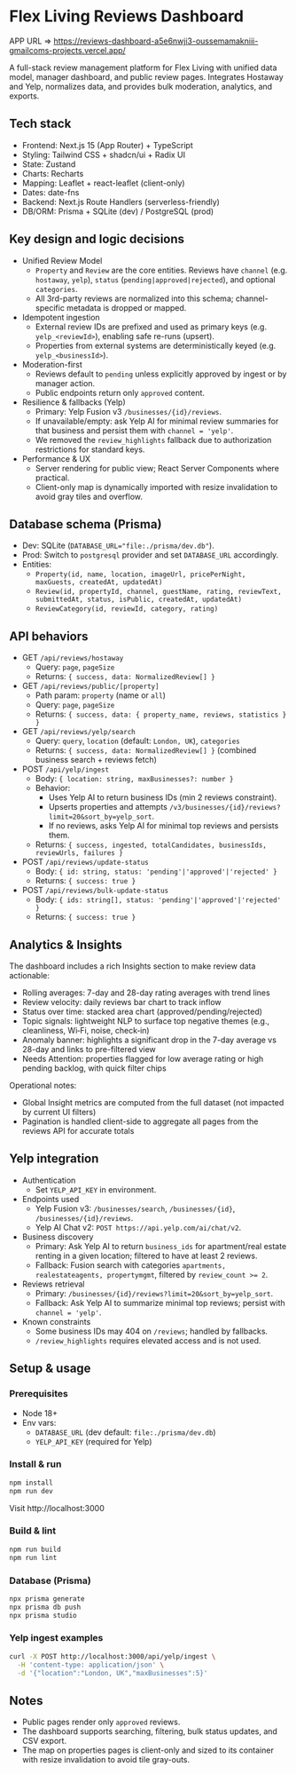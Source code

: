 # Flex Living Reviews Dashboard

APP URL => https://reviews-dashboard-a5e6nwji3-oussemamakniii-gmailcoms-projects.vercel.app/

A full-stack review management platform for Flex Living with unified data model, manager dashboard, and public review pages. Integrates Hostaway and Yelp, normalizes data, and provides bulk moderation, analytics, and exports.

## Tech stack

- Frontend: Next.js 15 (App Router) + TypeScript
- Styling: Tailwind CSS + shadcn/ui + Radix UI
- State: Zustand
- Charts: Recharts
- Mapping: Leaflet + react-leaflet (client-only)
- Dates: date-fns
- Backend: Next.js Route Handlers (serverless-friendly)
- DB/ORM: Prisma + SQLite (dev) / PostgreSQL (prod)

## Key design and logic decisions

- Unified Review Model
  - `Property` and `Review` are the core entities. Reviews have `channel` (e.g. `hostaway`, `yelp`), `status` (`pending|approved|rejected`), and optional `categories`.
  - All 3rd-party reviews are normalized into this schema; channel-specific metadata is dropped or mapped.
- Idempotent ingestion
  - External review IDs are prefixed and used as primary keys (e.g. `yelp_<reviewId>`), enabling safe re-runs (upsert).
  - Properties from external systems are deterministically keyed (e.g. `yelp_<businessId>`).
- Moderation-first
  - Reviews default to `pending` unless explicitly approved by ingest or by manager action.
  - Public endpoints return only `approved` content.
- Resilience & fallbacks (Yelp)
  - Primary: Yelp Fusion v3 `/businesses/{id}/reviews`.
  - If unavailable/empty: ask Yelp AI for minimal review summaries for that business and persist them with `channel = 'yelp'`.
  - We removed the `review_highlights` fallback due to authorization restrictions for standard keys.
- Performance & UX
  - Server rendering for public view; React Server Components where practical.
  - Client-only map is dynamically imported with resize invalidation to avoid gray tiles and overflow.

## Database schema (Prisma)

- Dev: SQLite (`DATABASE_URL="file:./prisma/dev.db"`).
- Prod: Switch to `postgresql` provider and set `DATABASE_URL` accordingly.
- Entities:
  - `Property(id, name, location, imageUrl, pricePerNight, maxGuests, createdAt, updatedAt)`
  - `Review(id, propertyId, channel, guestName, rating, reviewText, submittedAt, status, isPublic, createdAt, updatedAt)`
  - `ReviewCategory(id, reviewId, category, rating)`

## API behaviors

- GET `/api/reviews/hostaway`
  - Query: `page`, `pageSize`
  - Returns: `{ success, data: NormalizedReview[] }`
- GET `/api/reviews/public/[property]`
  - Path param: `property` (name or `all`)
  - Query: `page`, `pageSize`
  - Returns: `{ success, data: { property_name, reviews, statistics } }`
- GET `/api/reviews/yelp/search`
  - Query: `query`, `location` (default: `London, UK`), `categories`
  - Returns: `{ success, data: NormalizedReview[] }` (combined business search + reviews fetch)
- POST `/api/yelp/ingest`
  - Body: `{ location: string, maxBusinesses?: number }`
  - Behavior:
    - Uses Yelp AI to return business IDs (min 2 reviews constraint).
    - Upserts properties and attempts `/v3/businesses/{id}/reviews?limit=20&sort_by=yelp_sort`.
    - If no reviews, asks Yelp AI for minimal top reviews and persists them.
  - Returns: `{ success, ingested, totalCandidates, businessIds, reviewUrls, failures }`
- POST `/api/reviews/update-status`
  - Body: `{ id: string, status: 'pending'|'approved'|'rejected' }`
  - Returns: `{ success: true }`
- POST `/api/reviews/bulk-update-status`
  - Body: `{ ids: string[], status: 'pending'|'approved'|'rejected' }`
  - Returns: `{ success: true }`

## Analytics & Insights

The dashboard includes a rich Insights section to make review data actionable:

- Rolling averages: 7-day and 28-day rating averages with trend lines
- Review velocity: daily reviews bar chart to track inflow
- Status over time: stacked area chart (approved/pending/rejected)
- Topic signals: lightweight NLP to surface top negative themes (e.g., cleanliness, Wi‑Fi, noise, check‑in)
- Anomaly banner: highlights a significant drop in the 7-day average vs 28-day and links to pre-filtered view
- Needs Attention: properties flagged for low average rating or high pending backlog, with quick filter chips

Operational notes:
- Global Insight metrics are computed from the full dataset (not impacted by current UI filters)
- Pagination is handled client-side to aggregate all pages from the reviews API for accurate totals

## Yelp integration

- Authentication
  - Set `YELP_API_KEY` in environment.
- Endpoints used
  - Yelp Fusion v3: `/businesses/search`, `/businesses/{id}`, `/businesses/{id}/reviews`.
  - Yelp AI Chat v2: `POST https://api.yelp.com/ai/chat/v2`.
- Business discovery
  - Primary: Ask Yelp AI to return `business_ids` for apartment/real estate renting in a given location; filtered to have at least 2 reviews.
  - Fallback: Fusion search with categories `apartments, realestateagents, propertymgmt`, filtered by `review_count >= 2`.
- Reviews retrieval
  - Primary: `/businesses/{id}/reviews?limit=20&sort_by=yelp_sort`.
  - Fallback: Ask Yelp AI to summarize minimal top reviews; persist with `channel = 'yelp'`.
- Known constraints
  - Some business IDs may 404 on `/reviews`; handled by fallbacks.
  - `/review_highlights` requires elevated access and is not used.

## Setup & usage

### Prerequisites
- Node 18+
- Env vars:
  - `DATABASE_URL` (dev default: `file:./prisma/dev.db`)
  - `YELP_API_KEY` (required for Yelp)

### Install & run
```bash
npm install
npm run dev
```
Visit http://localhost:3000

### Build & lint
```bash
npm run build
npm run lint
```

### Database (Prisma)
```bash
npx prisma generate
npx prisma db push
npx prisma studio
```

### Yelp ingest examples
```bash
curl -X POST http://localhost:3000/api/yelp/ingest \
  -H 'content-type: application/json' \
  -d '{"location":"London, UK","maxBusinesses":5}'
```

## Notes
- Public pages render only `approved` reviews.
- The dashboard supports searching, filtering, bulk status updates, and CSV export.
- The map on properties pages is client-only and sized to its container with resize invalidation to avoid tile gray-outs.
